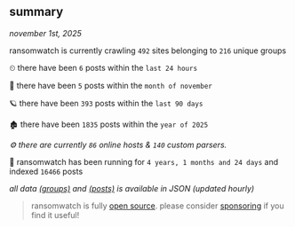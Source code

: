 
## summary
_november 1st, 2025_

ransomwatch is currently crawling `492` sites belonging to `216` unique groups

⏲ there have been `6` posts within the `last 24 hours`

🦈 there have been `5` posts within the `month of november`

🪐 there have been `393` posts within the `last 90 days`

🏚 there have been `1835` posts within the `year of 2025`

_⚙️ there are currently `86` online hosts & `140` custom parsers._

🦕 ransomwatch has been running for `4 years, 1 months and 24 days` and indexed `16466` posts

_all data  [(groups)](http://ransomwhat.telemetry.ltd/groups) and [(posts)](http://ransomwhat.telemetry.ltd/posts) is available in JSON (updated hourly)_

> ransomwatch is fully [open source](https://github.com/joshhighet/ransomwatch#ransomwatch--). please consider [sponsoring](https://github.com/sponsors/joshhighet) if you find it useful!
